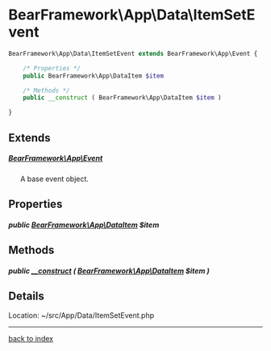 # BearFramework\App\Data\ItemSetEvent

```php
BearFramework\App\Data\ItemSetEvent extends BearFramework\App\Event {

	/* Properties */
	public BearFramework\App\DataItem $item

	/* Methods */
	public __construct ( BearFramework\App\DataItem $item )

}
```

## Extends

##### [BearFramework\App\Event](bearframework.app.event.class.md)

&nbsp;&nbsp;&nbsp;&nbsp;&nbsp;&nbsp;A base event object.

## Properties

##### public [BearFramework\App\DataItem](bearframework.app.dataitem.class.md) $item

## Methods

##### public [__construct](bearframework.app.data.itemsetevent.__construct.method.md) ( [BearFramework\App\DataItem](bearframework.app.dataitem.class.md) $item )

## Details

Location: ~/src/App/Data/ItemSetEvent.php

---

[back to index](index.md)

